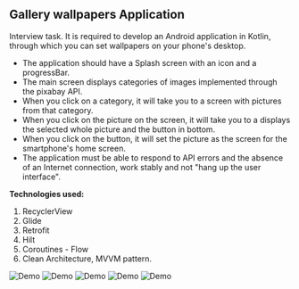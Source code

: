 ## Gallery wallpapers Application

Interview task.
It is required to develop an Android application in Kotlin, through which you can set wallpapers on your phone's desktop.

- The application should have a Splash screen with an icon and a progressBar.
- The main screen displays categories of images implemented through the pixabay API.
- When you click on a category, it will take you to a screen with pictures from that category.
- When you click on the picture on the screen, it will take you to a displays the selected whole picture and the button in bottom.
- When you click  on the button, it will set the picture as the screen for the smartphone's home screen.
- The application must be able to respond to API errors and the absence of an Internet connection, work stably and not "hang up the user interface".

**Technologies used:**

1. RecyclerView
2. Glide
3. Retrofit
4. Hilt
5. Coroutines - Flow
6. Clean Architecture, MVVM pattern.

<img alt="Demo" src="https://github.com/aleh-god/gallery-wallpapers-app/blob/master/wallpaperdemo.gif" />
<img alt="Demo" src="https://github.com/aleh-god/gallery-wallpapers-app/blob/master/screenshot_1.jpg" />
<img alt="Demo" src="https://github.com/aleh-god/gallery-wallpapers-app/blob/master/screenshot_2.jpg" />
<img alt="Demo" src="https://github.com/aleh-god/gallery-wallpapers-app/blob/master/screenshot_3.jpg" />
<img alt="Demo" src="https://github.com/aleh-god/gallery-wallpapers-app/blob/master/screenshot_4.jpg" />